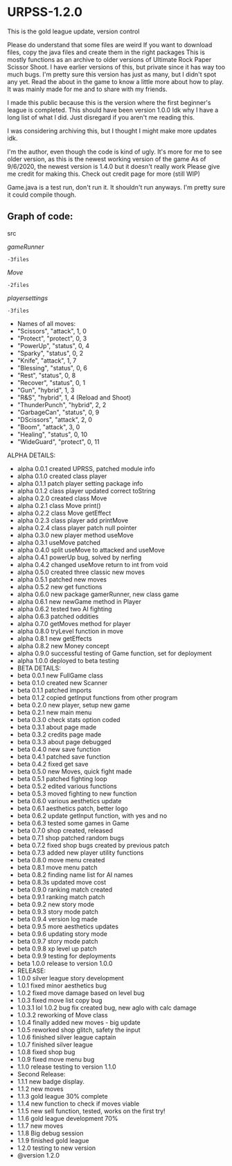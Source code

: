 # URPSS-1.2.0
This is the gold league update, version control

Please do understand that some files are weird
If you want to download files,
copy the java files and create them in the right packages
This is mostly functions as an archive to older versions of Ultimate Rock Paper Scissor Shoot.
I have earlier versions of this, but private since it has way too much bugs.
I'm pretty sure this version has just as many, but I didn't spot any yet.
Read the about in the game to know a little more about how to play.
It was mainly made for me and to share with my friends.

I made this public because this is the version where the first beginner's league is completed.
This should have been version 1.0.0
Idk why I have a long list of what I did.
Just disregard if you aren't me reading this.

I was considering archiving this, but I thought I might make more updates
idk. 

I'm the author, even though the code is kind of ugly. It's more for me to see older version, as this is the newest working version of the game
As of 9/6/2020, the newest version is 1.4.0 but it doesn't really work
Please give me credit for making this. Check out credit page for more (still WIP)
 
Game.java is a test run, don't run it. It shouldn't run anyways. I'm pretty sure it could compile though. 

Graph of code:
-
src

*gameRunner*

    -3files
  
*Move*

    -2files
  
*playersettings*
 
    -3files
  
  * Names of all moves:
 * "Scissors", "attack", 1, 0
 * "Protect", "protect", 0, 3
 * "PowerUp", "status", 0, 4
 * "Sparky", "status", 0, 2
 * "Knife", "attack", 1, 7
 * "Blessing", "status", 0, 6
 * "Rest", "status", 0, 8
 * "Recover", "status", 0, 1
 * "Gun", "hybrid", 1, 3
 * "R&S", "hybrid", 1, 4 (Reload and Shoot)
 * "ThunderPunch", "hybrid", 2, 2
 * "GarbageCan", "status", 0, 9
 * "DScissors", "attack", 2, 0
 * "Boom", "attack", 3, 0
 * "Healing", "status", 0, 10
 * "WideGuard", "protect", 0, 11
 
  ALPHA DETAILS:
 * alpha 0.0.1 created UPRSS, patched module info
 * alpha 0.1.0 created class player
 * alpha 0.1.1 patch player setting package info
 * alpha 0.1.2 class player updated correct toString
 * alpha 0.2.0 created class Move
 * alpha 0.2.1 class Move print()
 * alpha 0.2.2 class Move getEffect
 * alpha 0.2.3 class player add printMove
 * alpha 0.2.4 class player patch null pointer
 * alpha 0.3.0 new player method useMove
 * alpha 0.3.1 useMove patched
 * alpha 0.4.0 split useMove to attacked and useMove
 * alpha 0.4.1 powerUp bug, solved by nerfing
 * alpha 0.4.2 changed useMove return to int from void
 * alpha 0.5.0 created three classic new moves
 * alpha 0.5.1 patched new moves
 * alpha 0.5.2 new get functions
 * alpha 0.6.0 new package gamerRunner, new class game
 * alpha 0.6.1 new newGame method in Player
 * alpha 0.6.2 tested two AI fighting
 * alpha 0.6.3 patched oddities
 * alpha 0.7.0 getMoves method for player
 * alpha 0.8.0 tryLevel function in move
 * alpha 0.8.1 new getEffects 
 * alpha 0.8.2 new Money concept
 * alpha 0.9.0 successful testing of Game function, set for deployment
 * alpha 1.0.0 deployed to beta testing
 * BETA DETAILS:
 * beta 0.0.1 new FullGame class
 * beta 0.1.0 created new Scanner
 * beta 0.1.1 patched imports
 * beta 0.1.2 copied getInput functions from other program
 * beta 0.2.0 new player, setup new game
 * beta 0.2.1 new main menu
 * beta 0.3.0 check stats option coded
 * beta 0.3.1 about page made
 * beta 0.3.2 credits page made
 * beta 0.3.3 about page debugged
 * beta 0.4.0 new save function
 * beta 0.4.1 patched save function
 * beta 0.4.2 fixed get save
 * beta 0.5.0 new Moves, quick fight made
 * beta 0.5.1 patched fighting loop
 * beta 0.5.2 edited various functions
 * beta 0.5.3 moved fighting to new function
 * beta 0.6.0 various aesthetics update
 * beta 0.6.1 aesthetics patch, better logo
 * beta 0.6.2 update getInput function, with yes and no
 * beta 0.6.3 tested some games in Game
 * beta 0.7.0 shop created, released
 * beta 0.7.1 shop patched random bugs
 * beta 0.7.2 fixed shop bugs created by previous patch
 * beta 0.7.3 added new player utility functions
 * beta 0.8.0 move menu created
 * beta 0.8.1 move menu patch
 * beta 0.8.2 finding name list for AI names
 * beta 0.8.3s updated move cost
 * beta 0.9.0 ranking match created
 * beta 0.9.1 ranking match patch
 * beta 0.9.2 new story mode
 * beta 0.9.3 story mode patch
 * beta 0.9.4 version log made
 * beta 0.9.5 more aesthetics updates
 * beta 0.9.6 updating story mode
 * beta 0.9.7 story mode patch
 * beta 0.9.8 xp level up patch
 * beta 0.9.9 testing for deployments
 * beta 1.0.0 release to version 1.0.0
 * RELEASE:
 * 1.0.0 silver league story development
 * 1.0.1 fixed minor aesthetics bug
 * 1.0.2 fixed move damage based on level bug
 * 1.0.3 fixed move list copy bug
 * 1.0.3.1 lol 1.0.2 bug fix created bug, new aglo with calc damage
 * 1.0.3.2 reworking of Move class
 * 1.0.4 finally added new moves - big update
 * 1.0.5 reworked shop glitch, safety the input
 * 1.0.6 finished silver league captain
 * 1.0.7 finished silver league
 * 1.0.8 fixed shop bug
 * 1.0.9 fixed move menu bug
 * 1.1.0 release testing to version 1.1.0
 * Second Release:
 * 1.1.1 new badge display.
 * 1.1.2 new moves
 * 1.1.3 gold league 30% complete
 * 1.1.4 new function to check if moves viable
 * 1.1.5 new sell function, tested, works on the first try!
 * 1.1.6 gold league development 70%
 * 1.1.7 new moves
 * 1.1.8 Big debug session
 * 1.1.9 finished gold league
 * 1.2.0 testing to new version
 * @version 1.2.0
